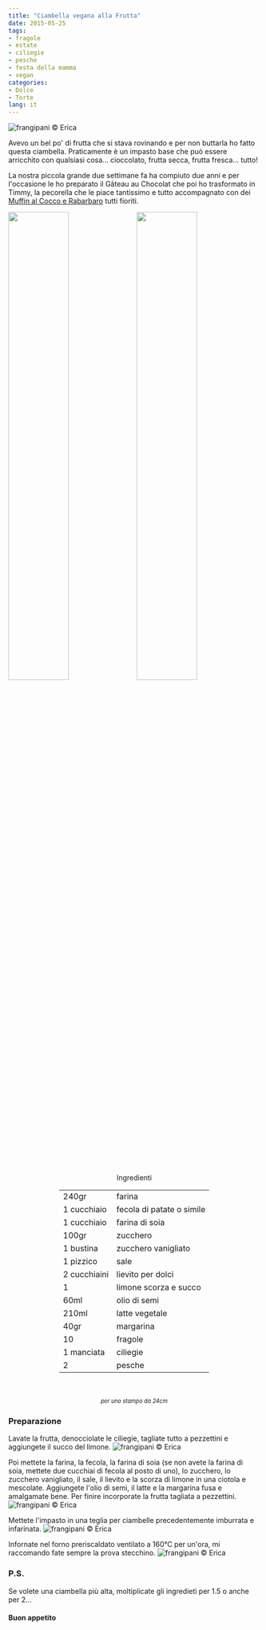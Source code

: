 ```yaml
---
title: "Ciambella vegana alla Frutta"
date: 2015-05-25
tags:
- fragole
- estate
- ciliegie
- pesche
- festa della mamma
- vegan
categories:
- Dolce
- Torte
lang: it
---
```

![](header.jpg "frangipani © Erica")

Avevo un bel po' di frutta che si stava rovinando e per non buttarla ho fatto questa ciambella. Praticamente è un impasto base che può essere arricchito con qualsiasi cosa... cioccolato, frutta secca, frutta fresca... tutto!

La nostra piccola grande due settimane fa ha compiuto due anni e per l'occasione le ho preparato il Gâteau au Chocolat che poi ho trasformato in Timmy, la pecorella che le piace tantissimo e tutto accompagnato con dei <a href="https://frangipani.raiano.ch/2014-05-02-bouquet-cupcakes-rabarbaro-cocco/" target="_blank">Muffin al Cocco e Rabarbaro</a> tutti fioriti.
<p>
  <div style="width: 100%; margin-bottom: 0">
    <img style="float: left; width: 49%; margin-right: 1%" src="tortagaia.jpg" alt="" title="frangipani © Erica" />
    <img style="float: left; width: 49%; margin-left: 1%" src="muffingaia.jpg" alt="" title="frangipani © Erica" />
    <div style="clear: both"></div>
  </div>
</p>

<div id="wrapper" style="text-align: center">
  <div id="yourdiv" style="display: inline-block;">
    <div class="ingredients">
      <div class="ingredients-title">Ingredienti</div>
      <table>
        <tbody>
          <tr>
            <td>240gr</td>
            <td>farina</td>
          </tr>
          <tr>
            <td>1 cucchiaio</td>
            <td>fecola di patate o simile</td>
          </tr>
          <tr>
            <td>1 cucchiaio</td>
            <td>farina di soia</td>
          </tr>
          <tr>
            <td>100gr</td>
            <td>zucchero</td>
          </tr>
          <tr>
            <td>1 bustina</td>
            <td>zucchero vanigliato</td>
          </tr>
          <tr>
            <td>1 pizzico</td>
            <td>sale</td>
          </tr>
          <tr>
            <td>2 cucchiaini</td>
            <td>lievito per dolci</td>
          </tr>
          <tr>
            <td>1</td>
            <td>limone scorza e succo</td>
          </tr>
          <tr>
            <td>60ml</td>
            <td>olio di semi</td>
          </tr>
          <tr>
            <td>210ml</td>
            <td>latte vegetale</td>
          </tr>
          <tr>
            <td>40gr</td>
            <td>margarina</td>
          </tr>
          <tr>
            <td>10</td>
            <td>fragole</td>
          </tr>
          <tr>
            <td>1 manciata</td>
            <td>ciliegie</td>
          </tr>
          <tr>
            <td>2</td>
            <td>pesche</td>
          </tr>
        </tbody>
      </table>
      <br></br>
      <i class="pull-right" style="font-size: 80%;">per uno stampo da 24cm</i>
    </div>
  </div>
</div>


<h3>
  <font color="grey">
    <i class="fa-solid fa-gears"></i>
  </font> Preparazione
</h3>

Lavate la frutta, denocciolate le ciliegie, tagliate tutto a pezzettini e aggiungete il succo del limone.
![](frutta.jpg "frangipani © Erica")

Poi mettete la farina, la fecola, la farina di soia (se non avete la farina di soia, mettete due cucchiai di fecola al posto di uno), lo zucchero, lo zucchero vanigliato, il sale, il lievito e la scorza di limone in una ciotola e mescolate. Aggiungete l'olio di semi, il latte e la margarina fusa e amalgamate bene. Per finire incorporate la frutta tagliata a pezzettini.
![](impasto.jpg "frangipani © Erica")

Mettete l'impasto in una teglia per ciambelle precedentemente imburrata e infarinata.
![](teglia.jpg "frangipani © Erica")

Infornate nel forno preriscaldato ventilato a 160°C per un'ora, mi raccomando fate sempre la prova stecchino.
![](risultato.jpg "frangipani © Erica")


<h3>
  <font color="#FFCC00">
    <i class="fa-regular fa-lightbulb"></i>
  </font> P.S.
</h3>

Se volete una ciambella più alta, moltiplicate gli ingredieti per 1.5 o anche per 2...

<h4>Buon appetito
  <font color="red">
    <i class="fa-regular fa-face-smile"></i>
  </font>
</h4>
